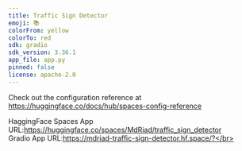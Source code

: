 ```yaml
---
title: Traffic Sign Detector
emoji: 📚
colorFrom: yellow
colorTo: red
sdk: gradio
sdk_version: 3.36.1
app_file: app.py
pinned: false
license: apache-2.0
---
```


Check out the configuration reference at https://huggingface.co/docs/hub/spaces-config-reference

HaggingFace Spaces App URL:https://huggingface.co/spaces/MdRiad/traffic_sign_detector <br/>
Gradio App URL:https://mdriad-traffic-sign-detector.hf.space/?</br>
